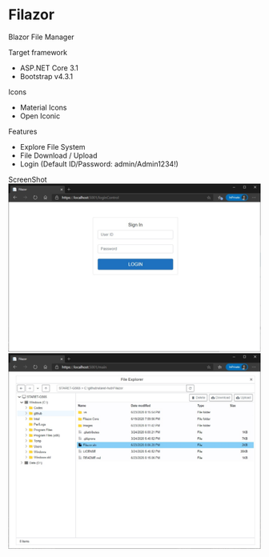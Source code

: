 # Filazor
Blazor File Manager

Target framework
- ASP.NET Core 3.1
- Bootstrap v4.3.1

Icons
- Material Icons
- Open Iconic

Features
- Explore File System
- File Download / Upload
- Login (Default ID/Password: admin/Admin1234!)

ScreenShot
![ScreenShot](./Images/ScreenShot-062320.jpg)
![ScreenShot](./Images/ScreenShot-062520.jpg)
